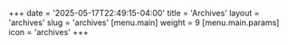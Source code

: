 +++
date = '2025-05-17T22:49:15-04:00'
title = 'Archives'
layout = 'archives'
slug = 'archives'
[menu.main]
weight = 9
[menu.main.params]
icon = 'archives'
+++
